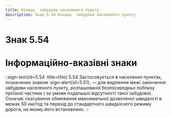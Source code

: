 ```yaml
---
title: Кінець  забудови населеного пункту
description: Знак 5.54 Кінець  забудови населеного пункту
---
```

# Знак 5.54
# Інформаційно-вказівні знаки
::sign-text{id=5.54 :title=title}
5.54 Застосовується в населених пунктах, позначених знаком :sign-alert{id=5.51}, — для виділення межі закінчення  забудови населеного пункту, розташованої безпосередньо поблизу проїзної частини ( за умови подальшої відсутності такої забудови). Означає скасування обмеження максимальної дозволеної швидкості в межах 50 км/год та перехід до стандартного швидкісного режиму дороги, на якому його встановлено.
::